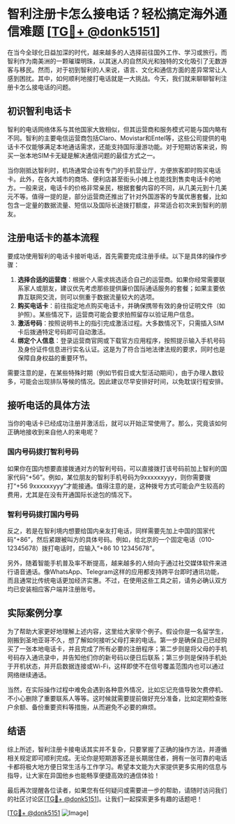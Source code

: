 # 智利注册卡怎么接电话？轻松搞定海外通信难题 [[TG💪+ @donk5151](https://t.me/s/donk5151)]

在当今全球化日益加深的时代，越来越多的人选择前往国外工作、学习或旅行。而智利作为南美洲的一颗璀璨明珠，以其迷人的自然风光和独特的文化吸引了无数游客与移民。然而，对于初到智利的人来说，语言、文化和通信方面的差异常常让人感到困扰。其中，如何顺利地接打电话就是一大挑战。今天，我们就来聊聊智利注册卡怎么接电话的问题。

## 初识智利电话卡

智利的电话网络体系与其他国家大致相似，但其运营商和服务模式可能与国内略有不同。智利的主要电信运营商包括Claro、Movistar和Entel等，这些公司提供的电话卡不仅能够满足本地通话需求，还能支持国际漫游功能。对于短期访客来说，购买一张本地SIM卡无疑是解决通信问题的最佳方式之一。

当你刚抵达智利时，机场通常会设有专门的手机营业厅，方便旅客即时购买电话卡。此外，在各大城市的商场、便利店甚至街头小摊上也能找到售卖电话卡的地方。一般来说，电话卡的价格非常亲民，根据套餐内容的不同，从几美元到十几美元不等。值得一提的是，部分运营商还推出了针对外国游客的专属优惠套餐，比如包含一定量的数据流量、短信以及国际长途拨打额度，非常适合初次来到智利的朋友。

## 注册电话卡的基本流程

要成功使用智利的电话卡接听电话，首先需要完成注册手续。以下是具体的操作步骤：

1. **选择合适的运营商**：根据个人需求挑选适合自己的运营商。如果你经常需要联系家人或朋友，建议优先考虑那些提供廉价国际通话服务的套餐；如果主要依靠互联网交流，则可以侧重于数据流量较大的选项。
2. **购买电话卡**：前往指定地点购买电话卡，并确保携带有效的身份证明文件（如护照）。某些情况下，运营商可能会要求拍照留存以验证用户信息。
3. **激活号码**：按照说明书上的指引完成激活过程。大多数情况下，只需插入SIM卡后拨通特定号码即可自动激活。
4. **绑定个人信息**：登录运营商官网或下载官方应用程序，按照提示输入手机号码及身份证件信息进行实名认证。这是为了符合当地法律法规的要求，同时也是保障自身权益的重要环节。

需要注意的是，在某些特殊时期（例如节假日或大型活动期间），由于办理人数较多，可能会出现排队等候的情况。因此建议尽早安排好时间，以免耽误行程安排。

## 接听电话的具体方法

当你的电话卡已经成功注册并激活后，就可以开始正常使用了。那么，究竟该如何正确地接收到来自他人的来电呢？

### 国内号码拨打智利号码

如果你在国内想要直接拨通对方的智利号码，可以直接拨打该号码前加上智利的国家代码“+56”。例如，某位朋友的智利手机号码为9xxxxxxyyy，则你需要拨打“+56 9xxxxxxyyy”才能接通。值得注意的是，这种拨号方式可能会产生较高的费用，尤其是在没有开通国际长途包的情况下。

### 智利号码拨打国内号码

反之，若是在智利境内想要给国内亲友打电话，同样需要先加上中国的国家代码“+86”，然后紧跟被叫方的具体号码。例如，给北京的一个固定电话（010-12345678）拨打电话时，应输入“+86 10 12345678”。

另外，随着智能手机普及率不断提高，越来越多的人倾向于通过社交媒体软件来进行语音通话。像WhatsApp、Telegram这样的应用都支持跨平台即时通讯功能，而且通常比传统电话更加经济实惠。不过，在使用这些工具之前，请务必确认双方均已安装相应客户端并注册账号。

## 实际案例分享

为了帮助大家更好地理解上述内容，这里给大家举个例子。假设你是一名留学生，刚搬到圣地亚哥不久，想了解如何接听父母打来的电话。第一步是确保自己已经购买了一张本地电话卡，并且完成了所有必要的注册程序；第二步则是将父母的手机号码存入通讯录中，并告知他们你的新号码以便日后联系；第三步则是保持手机处于开机状态，并开启数据连接或Wi-Fi，这样即使不在信号覆盖范围内也可以通过网络继续通话。

当然，在实际操作过程中难免会遇到各种意外情况，比如忘记充值导致欠费停机、不小心删除了重要联系人等等。这时候就需要提前做好充分准备，比如定期检查账户余额、备份重要资料等措施，从而避免不必要的麻烦。

## 结语

综上所述，智利注册卡接电话其实并不复杂，只要掌握了正确的操作方法，并遵循相关规定即可顺利完成。无论你是短期游客还是长期居住者，拥有一张可靠的电话卡都将极大地方便日常生活与工作学习。希望本文能为大家提供更多实用的信息与指导，让大家在异国他乡也能畅享便捷高效的通信体验！

最后再次提醒各位读者，如果您有任何疑问或需要进一步的帮助，请随时访问我们的社区讨论区[[TG💪+ @donk5151](https://t.me/s/donk5151)]。让我们一起探索更多有趣的话题吧！

[[TG💪+ @donk5151](https://t.me/s/donk5151) ![Image](https://i.postimg.cc/rwNCRYN7/Snipaste-2025-04-30-17-27-05.png)]